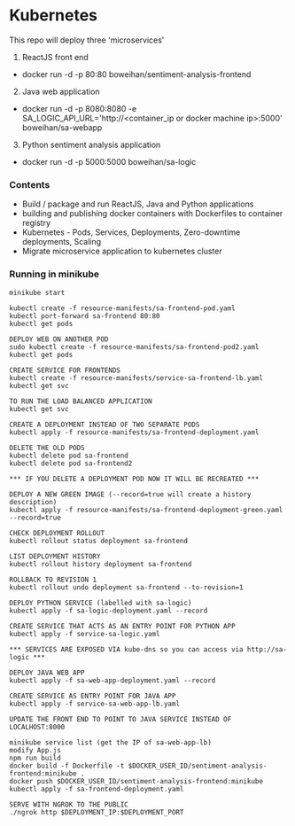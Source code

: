 # Kubernetes

This repo will deploy three 'microservices'

1) ReactJS front end

* docker run -d -p 80:80 boweihan/sentiment-analysis-frontend

2) Java web application

* docker run -d -p 8080:8080 -e SA_LOGIC_API_URL='http://<container_ip or docker machine ip>:5000' boweihan/sa-webapp

3) Python sentiment analysis application

* docker run -d -p 5000:5000 boweihan/sa-logic

### Contents

* Build / package and run ReactJS, Java and Python applications
* building and publishing docker containers with Dockerfiles to container registry
* Kubernetes - Pods, Services, Deployments, Zero-downtime deployments, Scaling
* Migrate microservice application to kubernetes cluster



### Running in minikube

```
minikube start

kubectl create -f resource-manifests/sa-frontend-pod.yaml
kubectl port-forward sa-frontend 80:80
kubectl get pods

DEPLOY WEB ON ANOTHER POD
sudo kubectl create -f resource-manifests/sa-frontend-pod2.yaml
kubectl get pods

CREATE SERVICE FOR FRONTENDS
kubectl create -f resource-manifests/service-sa-frontend-lb.yaml
kubectl get svc

TO RUN THE LOAD BALANCED APPLICATION
kubectl get svc

CREATE A DEPLOYMENT INSTEAD OF TWO SEPARATE PODS
kubectl apply -f resource-manifests/sa-frontend-deployment.yaml

DELETE THE OLD PODS
kubectl delete pod sa-frontend
kubectl delete pod sa-frontend2

*** IF YOU DELETE A DEPLOYMENT POD NOW IT WILL BE RECREATED ***

DEPLOY A NEW GREEN IMAGE (--record=true will create a history description)
kubectl apply -f resource-manifests/sa-frontend-deployment-green.yaml --record=true

CHECK DEPLOYMENT ROLLOUT
kubectl rollout status deployment sa-frontend

LIST DEPLOYMENT HISTORY
kubectl rollout history deployment sa-frontend

ROLLBACK TO REVISION 1
kubectl rollout undo deployment sa-frontend --to-revision=1

DEPLOY PYTHON SERVICE (labelled with sa-logic)
kubectl apply -f sa-logic-deployment.yaml --record

CREATE SERVICE THAT ACTS AS AN ENTRY POINT FOR PYTHON APP
kubectl apply -f service-sa-logic.yaml

*** SERVICES ARE EXPOSED VIA kube-dns so you can access via http://sa-logic ***

DEPLOY JAVA WEB APP
kubectl apply -f sa-web-app-deployment.yaml --record

CREATE SERVICE AS ENTRY POINT FOR JAVA APP
kubectl apply -f service-sa-web-app-lb.yaml

UPDATE THE FRONT END TO POINT TO JAVA SERVICE INSTEAD OF LOCALHOST:8000

minikube service list (get the IP of sa-web-app-lb)
modify App.js
npm run build
docker build -f Dockerfile -t $DOCKER_USER_ID/sentiment-analysis-frontend:minikube .
docker push $DOCKER_USER_ID/sentiment-analysis-frontend:minikube
kubectl apply -f sa-frontend-deployment.yaml

SERVE WITH NGROK TO THE PUBLIC
./ngrok http $DEPLOYMENT_IP:$DEPLOYMENT_PORT

```


